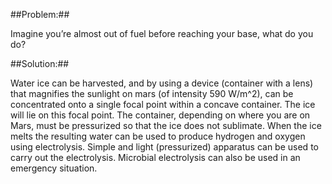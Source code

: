 ##Problem:##

Imagine you’re almost out of fuel before reaching your base, what do you
do?

##Solution:##

Water ice can be harvested, and by using a device (container with a
lens) that magnifies the sunlight on mars (of intensity 590 W/m\^2), can
be concentrated onto a single focal point within a concave container.
The ice will lie on this focal point. The container, depending on where
you are on Mars, must be pressurized so that the ice does not sublimate.
When the ice melts the resulting water can be used to produce hydrogen
and oxygen using electrolysis. Simple and light (pressurized) apparatus
can be used to carry out the electrolysis. Microbial electrolysis can
also be used in an emergency situation.
